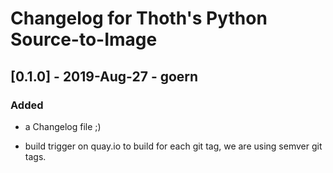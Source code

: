 # Changelog for Thoth's Python Source-to-Image

## [0.1.0] - 2019-Aug-27 - goern

### Added

* a Changelog file ;)

* build trigger on quay.io to build for each git tag, we are using semver git tags.
